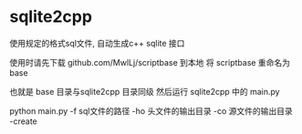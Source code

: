 # sqlite2cpp
使用规定的格式sql文件, 自动生成c++ sqlite 接口

使用时请先下载 github.com/MwlLj/scriptbase 到本地
将 scriptbase 重命名为  base

也就是 base 目录与sqlite2cpp 目录同级
然后运行 sqlite2cpp 中的 main.py


python main.py -f sql文件的路径 -ho 头文件的输出目录 -co 源文件的输出目录 -create
